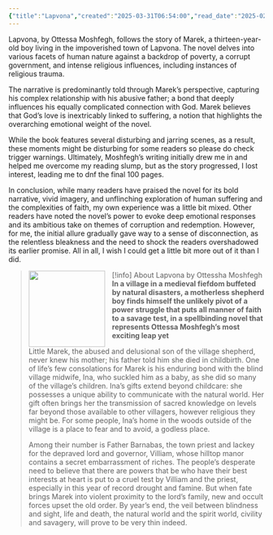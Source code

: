 ```yaml
---
{"title":"Lapvona","created":"2025-03-31T06:54:00","read_date":"2025-02-25","read_count":"1","authors":["Ottessa Moshfegh"],"rating":2.5,"dg-publish":true,"cover":"https://m.media-amazon.com/images/I/81-i1L18p-L.jpg","dg-metatags":{"og:image":"https://images-na.ssl-images-amazon.com/images/S/compressed.photo.goodreads.com/books/1673909740i/78814176.jpg"},"reviewed":true,"log":[{"status":"Read","timestamp":"2016-03-10T00:00:00+06:00"},{"status":"To Read","timestamp":"2015-11-29T00:00:00+06:00"}],"status":"Read","dg-path":"Reading/Books/Read/Lapvona by Ottessa Moshfegh","permalink":"/reading/books/read/lapvona-by-ottessa-moshfegh/","metatags":{"og:image":"https://images-na.ssl-images-amazon.com/images/S/compressed.photo.goodreads.com/books/1673909740i/78814176.jpg"},"dgPassFrontmatter":true,"dg-note-icon":"the-swan","tags":["feminism","womanhood","tragedy","medieval","witchcraft","religious-trauma","fantasy"],"noteIcon":"the-swan"}
---
```



Lapvona, by Ottessa Moshfegh, follows the story of Marek, a thirteen-year-old boy living in the impoverished town of Lapvona. The novel delves into various facets of human nature against a backdrop of poverty, a corrupt government, and intense religious influences, including instances of religious trauma.  
  
The narrative is predominantly told through Marek’s perspective, capturing his complex relationship with his abusive father; a bond that deeply influences his equally complicated connection with God. Marek believes that God’s love is inextricably linked to suffering, a notion that highlights the overarching emotional weight of the novel.  
  
While the book features several disturbing and jarring scenes, as a result, these moments might be disturbing for some readers so please do check trigger warnings. Ultimately, Moshfegh’s writing initially drew me in and helped me overcome my reading slump, but as the story progressed, I lost interest, leading me to dnf the final 100 pages.  
  
In conclusion, while many readers have praised the novel for its bold narrative, vivid imagery, and unflinching exploration of human suffering and the complexities of faith, my own experience was a little bit mixed. Other readers have noted the novel’s power to evoke deep emotional responses and its ambitious take on themes of corruption and redemption. However, for me, the initial allure gradually gave way to a sense of disconnection, as the relentless bleakness and the need to shock the readers overshadowed its earlier promise. All in all, I wish I could get a little bit more out of it than I did.

> [!info] About Lapvona by Ottessha Moshfegh
><img src="https://m.media-amazon.com/images/I/81-i1L18p-L.jpg" style="float: left; margin-right: 1em; width: 150px; height: auto;" /> **In a village in a medieval fiefdom buffeted by natural disasters, a motherless shepherd boy finds himself the unlikely pivot of a power struggle that puts all manner of faith to a savage test, in a spellbinding novel that represents Ottessa Moshfegh’s most exciting leap yet**  
>
>Little Marek, the abused and delusional son of the village shepherd, never knew his mother; his father told him she died in childbirth. One of life’s few consolations for Marek is his enduring bond with the blind village midwife, Ina, who suckled him as a baby, as she did so many of the village’s children. Ina’s gifts extend beyond childcare: she possesses a unique ability to communicate with the natural world. Her gift often brings her the transmission of sacred knowledge on levels far beyond those available to other villagers, however religious they might be. For some people, Ina’s home in the woods outside of the village is a place to fear and to avoid, a godless place.  
>
>Among their number is Father Barnabas, the town priest and lackey for the depraved lord and governor, Villiam, whose hilltop manor contains a secret embarrassment of riches. The people’s desperate need to believe that there are powers that be who have their best interests at heart is put to a cruel test by Villiam and the priest, especially in this year of record drought and famine. But when fate brings Marek into violent proximity to the lord’s family, new and occult forces upset the old order. By year’s end, the veil between blindness and sight, life and death, the natural world and the spirit world, civility and savagery, will prove to be very thin indeed.



